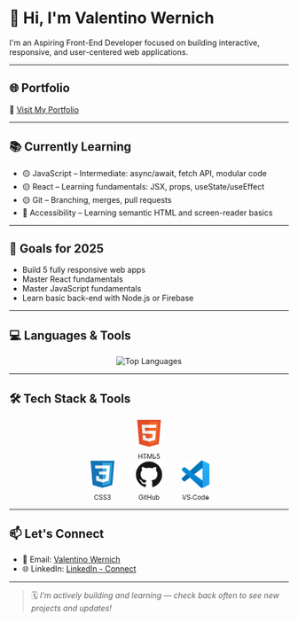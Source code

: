 # 👋 Hi, I'm Valentino Wernich

I'm an Aspiring Front-End Developer focused on building interactive, responsive, and user-centered web applications.

---

## 🌐 Portfolio

🔗 [Visit My Portfolio](https://the-wernich.github.io/my-portfolio/)

---

## 📚 Currently Learning

- 🟡 JavaScript – Intermediate: async/await, fetch API, modular code
- 🟡 React – Learning fundamentals: JSX, props, useState/useEffect
- 🟡 Git – Branching, merges, pull requests
- 🔵 Accessibility – Learning semantic HTML and screen-reader basics

---

## 🎯 Goals for 2025

- Build 5 fully responsive web apps
- Master React fundamentals
- Master JavaScript fundamentals
- Learn basic back-end with Node.js or Firebase

---

## 💻 Languages & Tools

<p align="center">
  <img 
  src="https://github-readme-stats.vercel.app/api/top-langs/?username=the-wernich&layout=compact&theme=tokyonight" alt="Top Languages">
</p>

---

## 🛠️ Tech Stack & Tools

<p align="center">
  <a href="https://developer.mozilla.org/en-US/docs/Web/HTML" target="_blank" style="display: inline-block; margin: 0 200px; text-align: center;">
    <img src="https://raw.githubusercontent.com/devicons/devicon/master/icons/html5/html5-original.svg" width="50" alt="HTML5"/><br>
    <sub>HTML5</sub>
  </a>

  <a href="https://developer.mozilla.org/en-US/docs/Web/CSS" target="_blank" style="display: inline-block; margin: 0 15px; text-align: center;">
    <img src="https://raw.githubusercontent.com/devicons/devicon/master/icons/css3/css3-original.svg" width="50" alt="CSS3"/><br>
    <sub>CSS3</sub>
  </a>

  <a href="https://github.com" target="_blank" style="display: inline-block; margin: 0 15px; text-align: center;">
    <img src="https://raw.githubusercontent.com/devicons/devicon/master/icons/github/github-original.svg" width="50" alt="GitHub"/><br>
    <sub>GitHub</sub>
  </a>

  <a href="https://code.visualstudio.com/" target="_blank" style="display: inline-block; margin: 0 15px; text-align: center;">
    <img src="https://raw.githubusercontent.com/devicons/devicon/master/icons/vscode/vscode-original.svg" width="50" alt="VS Code"/><br>
    <sub>VS Code</sub>
  </a>
</p>

---

## 📫 Let's Connect

- 📧 Email: [Valentino Wernich](mailto:valentino.wernich@outlook.com)
- 🌐 LinkedIn: [LinkedIn - Connect](https://linkedin.com/in/valentino-wernich)

---

> 🗓️ _I’m actively building and learning — check back often to see new projects and updates!_
